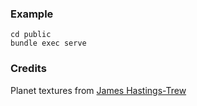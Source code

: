### Example
    cd public
    bundle exec serve

### Credits
Planet textures from [James Hastings-Trew](http://planetpixelemporium.com/planets.html)

